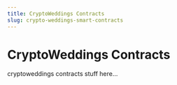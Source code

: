 ```yaml
---
title: CryptoWeddings Contracts
slug: crypto-weddings-smart-contracts
---
```


# CryptoWeddings Contracts

cryptoweddings contracts stuff here...